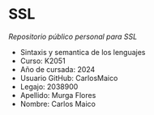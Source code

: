 # SSL
*Repositorio público personal para SSL*

* Sintaxis y semantica de los lenguajes
* Curso: K2051
* Año de cursada: 2024
* Usuario GitHub: CarlosMaico
* Legajo: 2038900
* Apellido: Murga Flores
* Nombre: Carlos Maico
